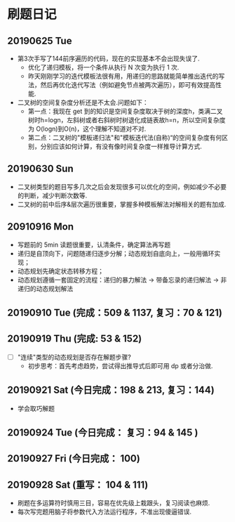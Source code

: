# 刷题日记

## 20190625 Tue
- 第3次手写了144前序遍历的代码，现在的实现基本不会出现失误了. 
    - 优化了递归模板，将一个条件从执行 N 次变为执行 1 次.
    - 昨天刚刚学习的迭代模板法很有用，用递归的思路就能简单推出迭代的写法，然后再优化迭代写法（例如避免节点被两次遍历），即可有效提高性能.
- 二叉树的空间复杂度分析还是不太会.问题如下：
    - 第一点：我现在 get 到的知识是空间复杂度取决于树的深度h，类满二叉树时h=logn，左斜树或者右斜树时树退化成链表故h=n，所以空间复杂度为 O(logn)到O(n)，这个理解不知道对不对.
    - 第二点：二叉树的"模板递归法"和"模板迭代法(自称)“的空间复杂度有何区别，分别应该如何计算，有没有像时间复杂度一样推导计算方式.

## 20190630 Sun
- 二叉树类型的题目写多几次之后会发现很多可以优化的空间，例如减少不必要的判断，减少判断次数等.
- 二叉树的前中后序&层次遍历很重要，掌握多种模板解法对解相关的题有加成.

## 20910916 Mon
- 写题前的 5min 读题很重要，认清条件，确定算法再写题
- 递归是自顶向下，问题随递归逐步分解；动态规划自底向上，一般用循环实现；
- 动态规划先确定状态转移方程；
- 动态规划遵循一套固定的流程：递归的暴力解法 -> 带备忘录的递归解法 -> 非递归的动态规划解法

## 20190910 Tue (完成：509 & 1137, 复习：70 & 121)

## 20190919 Thu (完成: 53 & 152)
- [ ] "连续"类型的动态规划是否存在解题步骤?
    - 初步思考：首先考虑趋势，尝试得出推导式后即可用 dp 或者分治做.

## 20190921 Sat (今日完成：198 & 213, 复习：144)
- 学会取巧解题

## 20190924 Tue (今日完成： 复习：94 & 145 )

## 20190927 Fri (今日完成： 100)

## 20190928 Sat (重写： 104 & 111)
- 刷题在多运算符时慎用三目，容易在优先级上栽跟头，复习阅读也麻烦.
- 每次写完题用脑子将参数代入方法运行程序，不准出现傻逼错误.